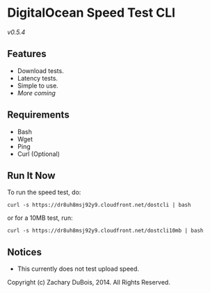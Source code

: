 # DigitalOcean Speed Test CLI

*v0.5.4*

## Features

- Download tests.
- Latency tests.
- Simple to use.
- *More coming*

## Requirements

- Bash
- Wget
- Ping
- Curl (Optional)

## Run It Now

To run the speed test, do:

    curl -s https://dr8uh8msj92y9.cloudfront.net/dostcli | bash

or for a 10MB test, run:

    curl -s https://dr8uh8msj92y9.cloudfront.net/dostcli10mb | bash

## Notices

- This currently does not test upload speed.

Copyright (c) Zachary DuBois, 2014. All Rights Reserved.
